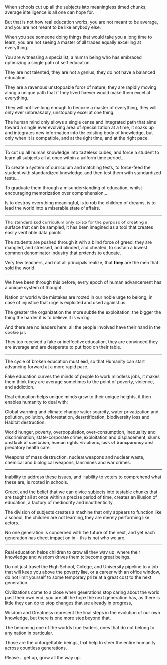 When schools cut up all the subjects into meaningless timed chunks,
average intelligence is all one can hope for.

But that is not how real education works, you are not meant to be average,
and you are not meant to be like anybody else.

When you see someone doing things that would take you a long time to learn,
you are not seeing a master of all trades equally excelling at everything.

You are witnessing a specialist,
a human being who has embraced optimizing a single path of self education.

They are not talented, they are not a genius,
they do not have a balanced education.

They are a ravenous unstoppable force of nature,
they are rapidly moving along a unique path that if they lived forever would make them excel at everything.

They will not live long enough to become a master of everything,
they will only ever unbreakably, unstopably excel at one thing.

The human mind only allows a single dense and integrated path that aims toward a single ever evolving area of specialization at a time,
it soaks up and integrates new information into the existing body of knowledge, but only when it is compatible, and at the right time, and at the right pace.

---

To cut up all human knowledge into tasteless cubes,
and force a student to learn all subjects all at once within a uniform time period...

To create a system of curriculum and matching tests,
to force-feed the student with standardized knowledge, and then test them with standardized tests...

To graduate them through a misunderstanding of education,
whilst encouraging memorization over comprehension...

Is to destroy everything meaningful, is to rob the children of dreams,
is to lead the world into a miserable state of affairs.

---

The standardized curriculum only exists for the purpose of creating a surface that can be sampled,
it has been imagined as a tool that creates easily verifiable data points.

The students are pushed through it with a blind force of greed,
they are mangled, and stressed, and blinded, and cheated, to sustain a lowest common denominator industry that pretends to educate.

Very few teachers, and not all principals realize,
that __they__ are the men that sold the world.

---

We have been through this before,
every epoch of human advancement has a unique system of thought.

Nation or world wide mistakes are rooted in our noble urge to belong,
in case of injustice that urge is exploited and used against us.

The greater the organization the more subtle the exploitation,
the bigger the thing the harder it is to believe it is wrong.

And there are no leaders here,
all the people involved have their hand in the cookie jar.

They too received a fake or ineffective education,
they are convinced they are average and are desperate to put food on their table.

---

The cycle of broken education must end,
so that Humanity can start advancing forward at a more rapid pace.

Fake education curves the minds of people to work mindless jobs,
it makes them think they are average sometimes to the point of poverty, violence, and addiction.

Real education helps unique minds grow to their unique heights,
it then enables humanity to deal with:

Global warming and climate change water scarcity, water privatization and pollution,
pollution, deforestation, desertification, biodiversity loss and Habitat destruction.

World hunger, poverty, overpopulation, over-consumption, inequality and discrimination, state-corporate crime,
exploitation and displacement, slums and lack of sanitation, human rights violations, lack of transparency and predatory health care.

Weapons of mass destruction, nuclear weapons and nuclear waste, chemical and biological weapons,
landmines and war crimes.

---

Inability to address these issues, and inability to voters to comprehend what these are,
is rooted in schools.

Greed, and the belief that we can divide subjects into testable chunks that are taught all at once within a precise period of time,
creates an illusion of education, a factory of mediocrity and inauthenticity.

The division of subjects creates a machine that only appears to function like a school,
the children are not learning, they are merely performing like actors.

No one generation is concerned with the future of the next,
and yet each generation has direct impact on in - this is not who we are.

---

Real education helps children to grow all they way up,
where their knowledge and wisdom drives them to become great beings.

Do not just travel the High School, College, and University pipeline to a job that will keep you above the poverty line, or a career with an office window,
do not limit yourself to some temporary prize at a great cost to the next generation.

Civilizations come to a close when generations stop caring about the world past their own end,
you are all the hope the next generation has, as there is little they can do to stop changes that are already in progress,

Wisdom and Greatness represent the final steps in the evolution of our own knowledge,
but there is one more step beyond that.

The becoming one of the worlds true leaders,
ones that do not belong to any nation in particular.

Those are the unforgettable beings,
that help to steer the entire humanity across countless generations.

Please... get up,
grow all the way up.
